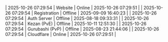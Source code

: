 | 2025-10-26 07:29:54 | Website | Online | 2025-10-26 07:29:51 |
| 2025-10-26 07:29:54 | Registration | Offline | 2025-09-09 16:40:23 |
| 2025-10-26 07:29:54 | Auth Server | Offline | 2025-08-18 09:33:31 |
| 2025-10-26 07:29:54 | Kezan (PvE) | Offline | 2025-10-11 12:51:30 |
| 2025-10-26 07:29:54 | Gurubashi (PvP) | Offline | 2025-08-23 21:44:06 |
| 2025-10-26 07:29:54 | Cloudflare | Online | 2025-10-26 07:29:51 |
